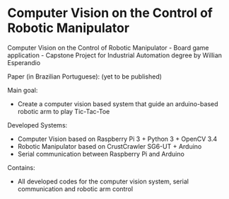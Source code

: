# Computer Vision on the Control of Robotic Manipulator
Computer Vision on the Control of Robotic Manipulator - Board game application - Capstone Project for Industrial Automation degree by Willian Esperandio

Paper (in Brazilian Portuguese): (yet to be published)

Main goal:
  - Create a computer vision based system that guide an arduino-based robotic arm to play Tic-Tac-Toe

Developed Systems:
  - Computer Vision based on Raspberry Pi 3 + Python 3 + OpenCV 3.4
  - Robotic Manipulator based on CrustCrawler SG6-UT + Arduino
  - Serial communication between Raspberry Pi and Arduino

Contains:
  - All developed codes for the computer vision system, serial communication and robotic arm control
